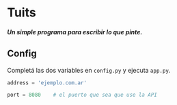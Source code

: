 # Tuits

##### Un simple programa para escribir lo que pinte.

## Config

Completá las dos variables en ```config.py``` y ejecuta ```app.py```.

```python
address = 'ejemplo.com.ar'

port = 8080    # el puerto que sea que use la API
```
